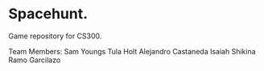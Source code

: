 # Spacehunt.

Game repository for CS300.

Team Members:
Sam Youngs
Tula Holt
Alejandro Castaneda
Isaiah Shikina
Ramo Garcilazo
